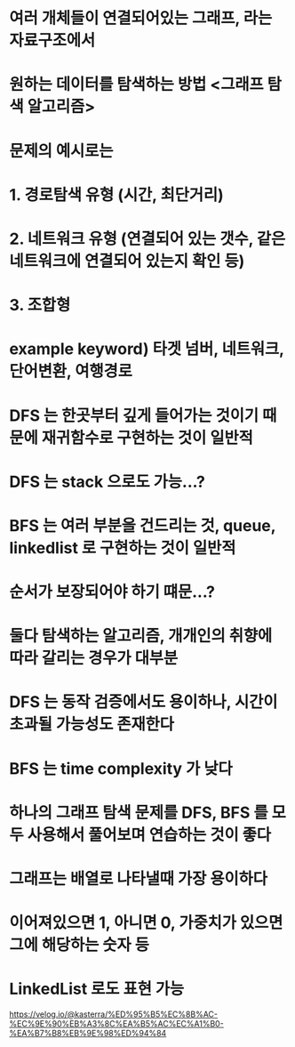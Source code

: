 # 여러 개체들이 연결되어있는 그래프, 라는 자료구조에서
# 원하는 데이터를 탐색하는 방법 <그래프 탐색 알고리즘>
# 문제의 예시로는 
# 1. 경로탐색 유형 (시간, 최단거리)
# 2. 네트워크 유형 (연결되어 있는 갯수, 같은 네트워크에 연결되어 있는지 확인 등)
# 3. 조합형
# example keyword) 타겟 넘버, 네트워크, 단어변환, 여행경로
#
# DFS 는 한곳부터 깊게 들어가는 것이기 때문에 재귀함수로 구현하는 것이 일반적
# DFS 는 stack 으로도 가능...?
# BFS 는 여러 부분을 건드리는 것, queue, linkedlist 로 구현하는 것이 일반적
# 순서가 보장되어야 하기 떄문...?
#
# 둘다 탐색하는 알고리즘, 개개인의 취향에 따라 갈리는 경우가 대부분
# DFS 는 동작 검증에서도 용이하나, 시간이 초과될 가능성도 존재한다
# BFS 는 time complexity 가 낮다
# 하나의 그래프 탐색 문제를 DFS, BFS 를 모두 사용해서 풀어보며 연습하는 것이 좋다
#
# 그래프는 배열로 나타낼때 가장 용이하다
# 이어져있으면 1, 아니면 0, 가중치가 있으면 그에 해당하는 숫자 등
# LinkedList 로도 표현 가능

https://velog.io/@kasterra/%ED%95%B5%EC%8B%AC-%EC%9E%90%EB%A3%8C%EA%B5%AC%EC%A1%B0-%EA%B7%B8%EB%9E%98%ED%94%84